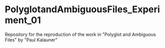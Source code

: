 # PolyglotandAmbiguousFiles_Experiment_01
Repository for the reproduction of the work in "Polyglot and Ambiguous Files" by "Paul Kalauner"
